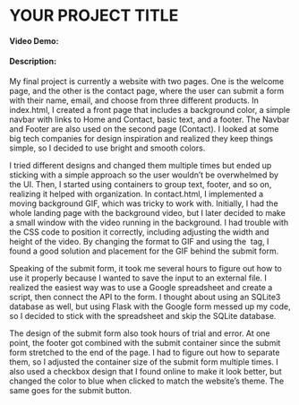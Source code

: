 # YOUR PROJECT TITLE
#### Video Demo:  <URL HERE>
#### Description:

My final project is currently a website with two pages. One is the welcome page, and the other is the contact page, where the user can submit a form with their name, email, and choose from three different products. In index.html, I created a front page that includes a background color, a simple navbar with links to Home and Contact, basic text, and a footer. The Navbar and Footer are also used on the second page (Contact). I looked at some big tech companies for design inspiration and realized they keep things simple, so I decided to use bright and smooth colors.

I tried different designs and changed them multiple times but ended up sticking with a simple approach so the user wouldn’t be overwhelmed by the UI. Then, I started using containers to group text, footer, and so on, realizing it helped with organization. In contact.html, I implemented a moving background GIF, which was tricky to work with. Initially, I had the whole landing page with the background video, but I later decided to make a small window with the video running in the background. I had trouble with the CSS code to position it correctly, including adjusting the width and height of the video. By changing the format to GIF and using the <img src=""> tag, I found a good solution and placement for the GIF behind the submit form.

Speaking of the submit form, it took me several hours to figure out how to use it properly because I wanted to save the input to an external file. I realized the easiest way was to use a Google spreadsheet and create a script, then connect the API to the form. I thought about using an SQLite3 database as well, but using Flask with the Google form messed up my code, so I decided to stick with the spreadsheet and skip the SQLite database.

The design of the submit form also took hours of trial and error. At one point, the footer got combined with the submit container since the submit form stretched to the end of the page. I had to figure out how to separate them, so I adjusted the container size of the submit form multiple times. I also used a checkbox design that I found online to make it look better, but changed the color to blue when clicked to match the website’s theme. The same goes for the submit button.